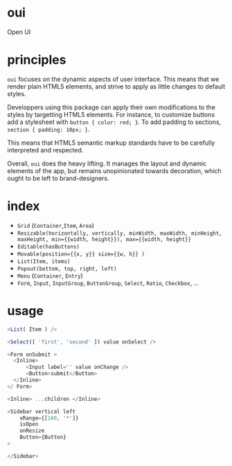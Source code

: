 # oui
Open UI

# principles

`oui` focuses on the dynamic aspects of user interface. This means that we render plain HTML5 elements, and strive to apply as little changes to default styles.

Developpers using this package can apply their own modifications to the styles by targetting HTML5 elements. For instance, to customize buttons add a stylesheet with `button { color: red; }`. To add padding to sections, `section { padding: 10px; }`. 

This means that HTML5 semantic markup standards have to be carefully interpreted and respected.

Overall, `oui` does the heavy lifting. It manages the layout and dynamic elements of the app, but remains unopinionated towards decoration, which ought to be left to brand-designers. 

# index

- `Grid` (`Container`,`Item`, `Area`)
- `Resizable(horizontally, vertically, minWidth, maxWidth, minHeight, maxHeight, min={{width, height}}), max={{width, height}}`
- `Editable(hasButtons)`
- `Movable(position={{x, y}} size={{w, h}} )`
- `List(Item, items)`
- `Popout(bottom, top, right, left)`
- `Menu` (`Container`, `Entry`)
- `Form`, `Input`, `InputGroup`, `ButtonGroup`, `Select`, `Ratio`, `Checkbox`, ...

# usage

```js
<List( Item ) />

<Select([ 'first', 'second' ]) value onSelect />

<Form onSubmit >
  <Inline>
      <Input label='' value onChange />
      <Button>submit</Button>
  </Inline>
</ Form>

<Inline> ...children </Inline>

<Sidebar vertical left
    xRange={[100, '*']}
    isOpen
    onResize
    Button={Button}
>

</Sidebar>


```
